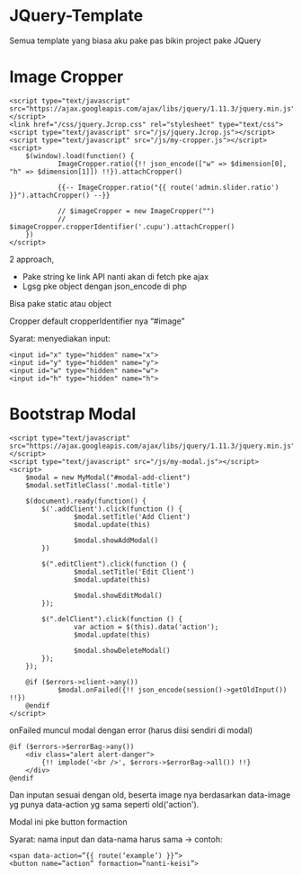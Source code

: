# JQuery-Template
Semua template yang biasa aku pake pas bikin project pake JQuery

# Image Cropper
    <script type="text/javascript" src="https://ajax.googleapis.com/ajax/libs/jquery/1.11.3/jquery.min.js"></script>
    <link href="/css/jquery.Jcrop.css" rel="stylesheet" type="text/css">
    <script type="text/javascript" src="/js/jquery.Jcrop.js"></script>
    <script type="text/javascript" src="/js/my-cropper.js"></script>
    <script>
        $(window).load(function() {
                ImageCropper.ratio({!! json_encode(["w" => $dimension[0], "h" => $dimension[1]]) !!}).attachCropper()

                {{-- ImageCropper.ratio("{{ route('admin.slider.ratio') }}").attachCropper() --}}

                // $imageCropper = new ImageCropper("")
                // $imageCropper.cropperIdentifier('.cupu').attachCropper()
        })
    </script>

2 approach, 
 - Pake string ke link API nanti akan di fetch pke ajax
 - Lgsg pke object dengan json_encode di php

Bisa pake static atau object

Cropper default cropperIdentifier nya “#image”

Syarat: menyediakan input:

    <input id="x" type="hidden" name="x">
    <input id="y" type="hidden" name="y">
    <input id="w" type="hidden" name="w">
    <input id="h" type="hidden" name="h">

# Bootstrap Modal
    <script type="text/javascript" src="https://ajax.googleapis.com/ajax/libs/jquery/1.11.3/jquery.min.js"></script>
    <script type="text/javascript" src="/js/my-modal.js"></script>
    <script>
        $modal = new MyModal("#modal-add-client")
        $modal.setTitleClass('.modal-title')

        $(document).ready(function() {
            $('.addClient').click(function () {
                    $modal.setTitle('Add Client')
                    $modal.update(this)

                    $modal.showAddModal()
            })

            $(".editClient").click(function () {
                    $modal.setTitle('Edit Client')
                    $modal.update(this)

                    $modal.showEditModal()
            });

            $(".delClient").click(function () {
                    var action = $(this).data('action');
                    $modal.update(this)
                    
                    $modal.showDeleteModal()
            });
        });

        @if ($errors->client->any())
                $modal.onFailed({!! json_encode(session()->getOldInput()) !!})
        @endif
    </script>


onFailed muncul modal dengan error (harus diisi sendiri di modal)

    @if ($errors->$errorBag->any())
        <div class="alert alert-danger">
            {!! implode('<br />', $errors->$errorBag->all()) !!}
        </div>
    @endif

Dan inputan sesuai dengan old, beserta image nya berdasarkan data-image yg punya data-action yg sama seperti old('action').

Modal ini pke button formaction

Syarat: nama input dan data-nama harus sama -> contoh: 
    
    <span data-action=”{{ route(‘example’) }}”>
    <button name=”action” formaction=”nanti-keisi”>
